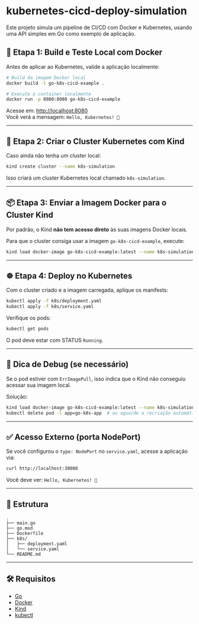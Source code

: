 # kubernetes-cicd-deploy-simulation

Este projeto simula um pipeline de CI/CD com Docker e Kubernetes, usando uma API simples em Go como exemplo de aplicação.

## 🚀 Etapa 1: Build e Teste Local com Docker

Antes de aplicar ao Kubernetes, valide a aplicação localmente:

```bash
# Build da imagem Docker local
docker build -t go-k8s-cicd-example .

# Execute o container localmente
docker run -p 8080:8080 go-k8s-cicd-example
```

Acesse em: [http://localhost:8080](http://localhost:8080)  
Você verá a mensagem: `Hello, Kubernetes! 👋`

---

## 🧪 Etapa 2: Criar o Cluster Kubernetes com Kind

Caso ainda não tenha um cluster local:

```bash
kind create cluster --name k8s-simulation
```

Isso criará um cluster Kubernetes local chamado `k8s-simulation`.

---

## 📦 Etapa 3: Enviar a Imagem Docker para o Cluster Kind

Por padrão, o Kind **não tem acesso direto** às suas imagens Docker locais.

Para que o cluster consiga usar a imagem `go-k8s-cicd-example`, execute:

```bash
kind load docker-image go-k8s-cicd-example:latest --name k8s-simulation
```

---

## ☸️ Etapa 4: Deploy no Kubernetes

Com o cluster criado e a imagem carregada, aplique os manifests:

```bash
kubectl apply -f k8s/deployment.yaml
kubectl apply -f k8s/service.yaml
```

Verifique os pods:

```bash
kubectl get pods
```

O pod deve estar com STATUS `Running`.

---

## 🧹 Dica de Debug (se necessário)

Se o pod estiver com `ErrImagePull`, isso indica que o Kind não conseguiu acessar sua imagem local.

Solução:

```bash
kind load docker-image go-k8s-cicd-example:latest --name k8s-simulation
kubectl delete pod -l app=go-k8s-app  # ou aguarde a recriação automática
```

---

## ✅ Acesso Externo (porta NodePort)

Se você configurou o `type: NodePort` no `service.yaml`, acesse a aplicação via:

```bash
curl http://localhost:30000
```

Você deve ver: `Hello, Kubernetes! 👋`

---

## 📁 Estrutura

```
.
├── main.go
├── go.mod
├── Dockerfile
├── k8s/
│   ├── deployment.yaml
│   └── service.yaml
└── README.md
```

---

## 🛠️ Requisitos

- [Go](https://golang.org/dl/)
- [Docker](https://www.docker.com/)
- [Kind](https://kind.sigs.k8s.io/)
- [kubectl](https://kubernetes.io/docs/tasks/tools/)